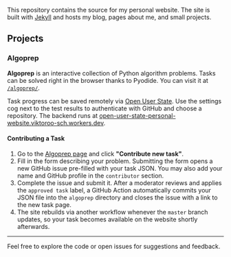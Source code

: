 This repository contains the source for my personal website. The site is built with [Jekyll](https://jekyllrb.com/) and hosts my blog, pages about me, and small projects.

## Projects

### Algoprep

**Algoprep** is an interactive collection of Python algorithm problems. Tasks can be solved right in the browser thanks to Pyodide. You can visit it at [`/algoprep/`](https://viktor-shcherb.github.io/algoprep/).

Task progress can be saved remotely via [Open User State](https://github.com/viktor-shcherb/open-user-state). Use the settings cog next to the test results to authenticate with GitHub and choose a repository. The backend runs at [open-user-state-personal-website.viktoroo-sch.workers.dev](https://open-user-state-personal-website.viktoroo-sch.workers.dev/).

#### Contributing a Task

1. Go to the [Algoprep page](https://viktor-shcherb.github.io/algoprep/) and click **"Contribute new task"**.
2. Fill in the form describing your problem. Submitting the form opens a new GitHub issue pre-filled with your task JSON. You may also add your name and GitHub profile in the `contributor` section.
3. Complete the issue and submit it. After a moderator reviews and applies the `approved task` label, a GitHub Action automatically commits your JSON file into the `algoprep` directory and closes the issue with a link to the new task page.
4. The site rebuilds via another workflow whenever the `master` branch updates, so your task becomes available on the website shortly afterwards.

---

Feel free to explore the code or open issues for suggestions and feedback.

